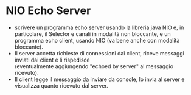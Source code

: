 # NIO Echo Server

* scrivere  un  programma  echo  server  usando  la  libreria java  NIO e,  in particolare, il Selector e canali in modalità non bloccante, e un programma echo client, usando NIO (va bene anche con modalità bloccante).
* Il server accetta richieste di connessioni dai client, riceve messaggi inviati dai client  e  li  rispedisce  
(eventualmente  aggiungendo  "echoed  by  server"  al messaggio ricevuto).
* Il client legge il messaggio da inviare da console, lo invia al server e visualizza quanto ricevuto dal server.
